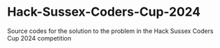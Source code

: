 # Hack-Sussex-Coders-Cup-2024
Source codes for the solution to the problem in the Hack Sussex Coders Cup 2024 competition
